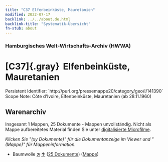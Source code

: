 ```yaml
---
title: "C37 Elfenbeinküste, Mauretanien"
modified: 2022-07-17
backlink: ../../about.de.html
backlink-title: "Systematik-Übersicht"
fn-stub: about
---
```


### Hamburgisches Welt-Wirtschafts-Archiv (HWWA)

# [C37]{.gray}&#8201; Elfenbeinküste, Mauretanien

<div class="hint">Persistent Identifier: `http://purl.org/pressemappe20/category/geo/i/141390`</div>

<div class="hint">
Scope Note: Còte d'Ivoire, Elfenbeinküste, Mauretanien (ab 28.11.1960)
</div>





## Warenarchiv








Insgesamt 1 Mappen, 25 Dokumente - Mappen unvollständig.
Nicht als Mappe aufbereitetes Material finden Sie unter [digitalisierte Microfilme](/film/h1_wa.de.html).

_Klicken Sie "(xy Dokumente)" für die Dokumentanzeige im Viewer und "(Mappe)" für Mappeninformation._



- Baumwolle [**&nearr;**](../../../ware/i/142089/about.de.html "Baumwolle (XXX in der ganzen Welt)") [**&uarr;**](../../../ware/about.de.html#PLW04-Bw "Warensystematik") (<a href="https://pm20.zbw.eu/iiifview/folder/wa/142089,141390" title="über: Baumwolle : Elfenbeinküste, Mauretanien" target="_blank">25 Dokumente</a>) ([Mappe](../../../../folder/wa/1420xx/142089/1413xx/141390/about.de.html))




